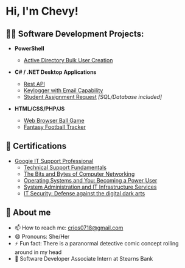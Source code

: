 <h1>Hi, I'm Chevy! <br/>

<h2>👨‍💻 Software Development Projects:</h2>

- <b>PowerShell</b>
   - [Active Directory Bulk User Creation](https://github.com/shaolin-diamonds/ActiveDirectoryLab)
  
- <b>C# / .NET Desktop Applications</b>
  - [Rest API](https://github.com/shaolin-diamonds/Rest-API)
  - [Keylogger with Email Capability](https://github.com/shaolin-diamonds/thekeylogger.git)
  - [Student Assignment Request](https://github.com/shaolin-diamonds/RiosFinalSchool) <i>[SQL/Database included]</i>

- <b>HTML/CSS/PHP/JS</b>
  - [Web Browser Ball Game](https://github.com/shaolin-diamonds/WebBrowserBallGame)
  - [Fantasy Football Tracker](https://github.com/shaolin-diamonds/FantasyFootball)

<h2>📃 Certifications</h2>

- <a href="https://www.coursera.org/account/accomplishments/specialization/certificate/ZXZ3SCLCQMJS">Googie IT Support Professional</a>
  - [Technical Support Fundamentals](https://www.coursera.org/account/accomplishments/certificate/759LECULUCJV)
  - [The Bits and Bytes of Computer Networking](https://www.coursera.org/account/accomplishments/certificate/9MMLRKYNLJKK)
  - [Operating Systems and You: Becoming a Power User](https://www.coursera.org/account/accomplishments/certificate/FYM8YM9NKK8Y)
  - [System Administration and IT Infrastructure Services](https://www.coursera.org/account/accomplishments/certificate/SCMD5NFUZSN9)
  - [IT Security: Defense against the digital dark arts](https://www.coursera.org/account/accomplishments/certificate/XQYV8AHRPWTS)

<h2> 💬 About me</h2>

- 📫 How to reach me: crios0718@gmail.com
- 😄 Pronouns: She/Her
- ⚡ Fun fact: There is a paranormal detective comic concept rolling around in my head
- 🔭 Software Developer Associate Intern at Stearns Bank 

<!--
**shaolin-diamonds/shaolin-diamonds** is a ✨ _special_ ✨ repository because its `README.md` (this file) appears on your GitHub profile.

Here are some ideas to get you started:

- 🔭 I’m currently working on ...
- 🌱 I’m currently learning ...
- 👯 I’m looking to collaborate on ...
- 🤔 I’m looking for help with ...
- 💬 Ask me about ...
- 📫 How to reach me: ...
- 😄 Pronouns: ...
- ⚡ Fun fact: ...
-->
